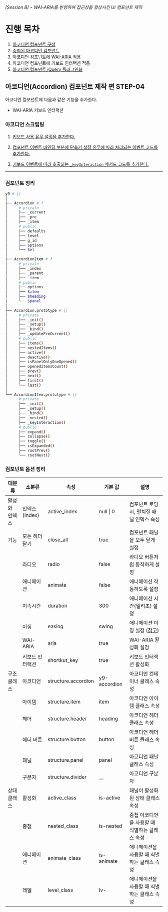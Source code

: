 ###### [Session B] ‣ WAI-ARIA를 반영하여 접근성을 향상시킨 UI 컴포넌트 제작

# 진행 목차

1. [아코디언 컴포넌트 구성](../STEP-1__basic/)
1. [중첩된 아코디언 컴포넌트](../STEP-2__nested/)
1. [아코디언 컴포넌트에 WAI-ARIA 적용](../STEP-3__wai-aria/)
1. 아코디언 컴포넌트에 키보드 인터랙션 적용
1. [아코디언 컴포넌트 jQuery 플러그인화](../STEP-5__jquery-plugin/)

## **아코디언(Accordion) 컴포넌트** 제작 편 **STEP-04**

아코디언 컴포넌트에 다음과 같은 기능을 추가한다.

- WAI-ARIA 키보드 인터랙션

### 아코디언 스크립팅

1. <a href="https://github.com/niawa/AOA/blob/master/2017/Session_B/practice/STEP-4__keyboard/component/y9.Accordion%400.0.4.js#L43-L44" target="_blank">키보드 사용 유무 설정을 추가한다.</a>

2. <a href="https://github.com/niawa/AOA/blob/master/2017/Session_B/practice/STEP-4__keyboard/component/y9.Accordion%400.0.4.js#L529-L532" target="_blank">컴포넌트 이벤트 바인딩 부분에 단축키 설정 유무에 따라 처리되는 이벤트 코드를 추가한다.</a>

3. <a href="https://github.com/niawa/AOA/blob/master/2017/Session_B/practice/STEP-4__keyboard/component/y9.Accordion%400.0.4.js#L551-L588" target="_blank">키보드 이벤트에 따라 호출되는 `_keyInteraction` 메서드 코드를 추가한다.</a>

---

### 컴포넌트 정리

```sh
y9 # {}
│
├── Accordion # f
│     # private
│     ├── _current
│     ├── _pre
│     ├── _item
│     # public
│     ├── defaults
│     ├── level
│     ├── g_id
│     ├── options
│     └── $el
│
├── AccordionItem # f
│     # private
│     ├── _index
│     ├── _parent
│     ├── _item
│     # public
│     ├── options
│     ├── $item
│     ├── $heading
│     └── $panel
│
├── Accordion.prototype # {}
│     # private
│     ├── _init()
│     ├── _setup()
│     ├── _bind()
│     ├── _updatePreCurrent()
│     # public
│     ├── items()
│     ├── nestedItems()
│     ├── active()
│     ├── deactive()
│     ├── isPanelOnlyOneOpened()
│     ├── openedItemsCount()
│     ├── prev()
│     ├── next()
│     ├── first()
│     └── last()
│
└── AccordionItem.prototype # {}
      # private
      ├── _init()
      ├── _setup()
      ├── _bind()
      ├── _nested()
      ├── _keyInteraction()
      # public
      ├── expand()
      ├── collapse()
      ├── toggle()
      ├── isExpanded()
      ├── rootPrev()
      └── rootNext()
```

### 컴포넌트 옵션 정리

대분류 | 소분류 | 속성 | 기본 값 | 설명
----- | ---- | ---- | --- | ---
활성화 인덱스 | 인덱스(Index) | active_index | null \| 0 | 컴포넌트 로딩시, 펼쳐질 패널 인덱스 속성
기능 | 모든 헤더 닫기 | close_all | true | 컴포넌트 패널을 모두 닫게 설정
| | 라디오 | radio | false | 라디오 버튼처럼 동작하게 설정
| | 애니메이션 | animate | false | 애니메이션 작동하도록 설정
| | 지속시간 | duration | 300 | 애니메이션 시간(밀리초) 설정
| | 이징 | easing | swing | 애니메이션 이징 설정 ([참고](http://easings.net/ko))
| | WAI-ARIA | aria | true | WAI-ARIA 활성화 설정
| | 키보드 인터랙션 | shortkut_key | true | 키보드 인터랙션 활성화
구조 클래스 | 아코디언 | structure.accordion | y9-accordion | 아코디언 컨테이너 클래스 속성
| | 아이템 | structure.item | item | 아코디언 아이템 클래스 속성
| | 헤더 | structure.header | heading | 아코디언 헤더 클래스 속성
| | 헤더 버튼 | structure.button | button | 아코디언 헤더 버튼 클래스 속성
| | 패널 | structure.panel | panel | 아코디언 패널 클래스 속성
| | 구분자 | structure.divider | __ | 아코디언 구분자
상태 클래스 | 활성화 | active_class | is-active | 패널이 활성화된 상태 클래스 속성
| | 중첩 | nested_class | is-nested | 중첩 아코디언을 사용할 때 식별하는 클래스 속성
| | 애니메이션 | animate_class | is-animate | 애니메이션을 사용할 때 식별하는 클래스 속성
| | 레벨 | level_class | lv- | 애니메이션을 사용할 때 식별하는 클래스 속성